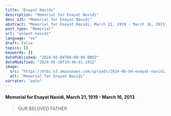 ```yaml
---
title: "Enayat Navidi"
description: "Memorial for Enayat Navidi"
desc_125: "Memorial for Enayat Navidi"
abstract: "Memorial for Enayat Navidi, March 21, 1919 - March 16, 2013"
post_type: "Memorial"
url: "enayat-navidi"
language: "en"
draft: false
topics: []
keywords: []
datePublished: "2024-05-04T00:00:00.000Z"
dateModified: "2024-05-28T19:49:01.181Z"
image:
  src: "https://drbi.s3.amazonaws.com/uploads/2024-06-04-enayat-navidi/navidi-enayatjpg"
  alt: "Memorial for Enayat Navidi"
narrator: "auto"
---
```


#### Memorial for Enayat Navidi, March 21, 1919 - March 16, 2013

> OUR BELOVED FATHER


